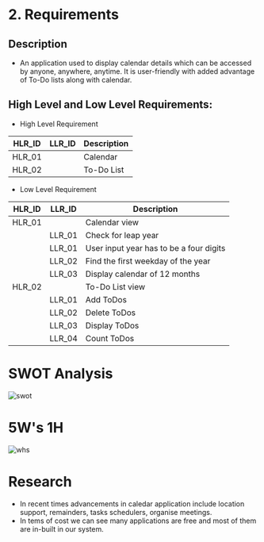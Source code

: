 # 2. Requirements

## Description
* An application used to display calendar details which can be accessed by anyone, anywhere, anytime. It is user-friendly with added advantage of To-Do lists along with calendar.

## High Level and Low Level Requirements:
* High Level Requirement

| HLR_ID | LLR_ID | Description  | 
|----------|-------------|------------------------------|
|   HLR_01  |       |      Calendar     |
|  HLR_02   |       |     To-Do List      |

* Low Level Requirement

| HLR_ID | LLR_ID | Description  | 
|----------|-------------|------------------------------|
|   HLR_01  |       |      Calendar view    |
|       | LLR_01 |   Check for leap year  |
|       | LLR_01 | User input year has to be a four digits |
|       | LLR_02 | Find the first weekday of the year |
|      | LLR_03 | Display calendar of 12 months |
|  HLR_02   |       |     To-Do List view      |
|         | LLR_01 | Add ToDos |
|        | LLR_02 | Delete ToDos |
|       | LLR_03 | Display ToDos |
|       | LLR_04 | Count ToDos |

# SWOT Analysis

![swot](https://user-images.githubusercontent.com/46949702/156751377-da27b17a-7dad-4476-9aff-1f9ebdfd3008.png)

# 5W's 1H
![whs](https://user-images.githubusercontent.com/46949702/156751354-b83f003c-998f-4def-b5a6-c3c2bcde9e46.png)

# Research
* In recent times advancements in caledar application include location support, remainders, tasks schedulers, organise meetings.
* In tems of cost we can see many applications are free and most of them are in-built in our system.
